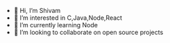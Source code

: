 - 👋 Hi, I’m Shivam
- 👀 I’m interested in C,Java,Node,React
- 🌱 I’m currently learning Node
- 💞️ I’m looking to collaborate on open source projects
